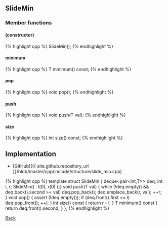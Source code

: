 ## SlideMin

### Member functions

#### (constructor)
{% highlight cpp %}
SlideMin();
{% endhighlight %}


#### minimum
{% highlight cpp %}
T minimum() const;
{% endhighlight %}


#### pop
{% highlight cpp %}
void pop();
{% endhighlight %}


#### push
{% highlight cpp %}
void push(T val);
{% endhighlight %}


#### size
{% highlight cpp %}
int size() const;
{% endhighlight %}

## Implementation

- [GitHub]({{ site.github.repository_url }}/blob/master/cpp/include/structure/slide_min.cpp)

{% highlight cpp %}
template <typename T>
struct SlideMin {
  deque<pair<int,T>> deq;
  int l, r;
  SlideMin() : l(0), r(0) {;}
  void push(T val) {
    while (!deq.empty() && deq.back().second >= val) deq.pop_back();
    deq.emplace_back(r, val);
    ++r;
  }
  void pop() {
    assert (!deq.empty());
    if (deq.front().first <= l) deq.pop_front();
    ++l;
  }
  int size() const { return r - l; }
  T minimum() const { return deq.front().second; }
};
{% endhighlight %}

[Back](../..)

